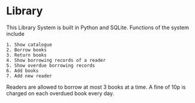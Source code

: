 # Library
This Library System is built in Python and SQLite.
Functions of the system include

    1. Show catalogue
    2. Borrow books
    3. Return books
    4. Show borrowing records of a reader
    5. Show overdue borrowing records
    6. Add books
    7. Add new reader
Readers are allowed to borrow at most 3 books at a time.
A fine of 10p is charged on each overdued book every day.
